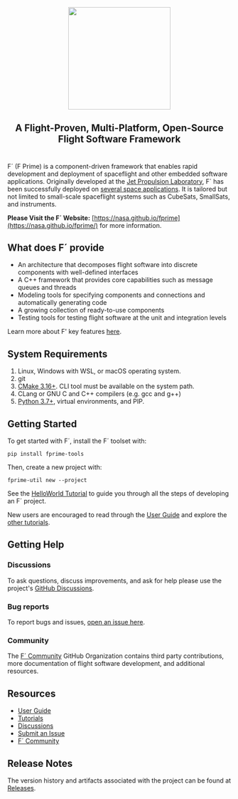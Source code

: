 <p align="center">
<img width="230em" src="docs/img/fprime-logo.png"><br/>
<h2 align="center">A Flight-Proven, Multi-Platform, Open-Source Flight Software Framework</h2>
</p>

#
F´ (F Prime) is a component-driven framework that enables rapid development and deployment of spaceflight and other embedded software applications. Originally developed at the [Jet Propulsion Laboratory](https://www.jpl.nasa.gov/), F´ has been successfully deployed on [several space applications](https://nasa.github.io/fprime/projects.html). It is tailored but not limited to small-scale spaceflight systems such as CubeSats, SmallSats, and instruments.

**Please Visit the F´ Website:** [https://nasa.github.io/fprime](https://nasa.github.io/fprime/) for more information.


## What does F´ provide

- An architecture that decomposes flight software into discrete components with well-defined interfaces
- A C++ framework that provides core capabilities such as message queues and threads
- Modeling tools for specifying components and connections and automatically generating code
- A growing collection of ready-to-use components
- Testing tools for testing flight software at the unit and integration levels

Learn more about F' key features [here](https://nasa.github.io/fprime/features.html).


## System Requirements

1. Linux, Windows with WSL, or macOS operating system.
2. git
3. [CMake 3.16+](https://cmake.org/download/). CLI tool must be available on the system path.
4. CLang or GNU C and C++ compilers (e.g. gcc and g++)
5. [Python 3.7+](https://www.python.org/downloads/), virtual environments, and PIP.


## Getting Started

To get started with F´, install the F´ toolset with:
```
pip install fprime-tools
```

Then, create a new project with:
```
fprime-util new --project
```

See the [HelloWorld Tutorial](https://fprime-community.github.io/fprime-tutorial-hello-world/) to guide you through all the steps of developing an F´ project.

New users are encouraged to read through the [User Guide](https://nasa.github.io/fprime/UsersGuide/guide.html) and explore the [other tutorials](https://nasa.github.io/fprime/Tutorials/README.html).


## Getting Help

### Discussions
To ask questions, discuss improvements, and ask for help please use the project's [GitHub Discussions](https://github.com/nasa/fprime/discussions).
### Bug reports
To report bugs and issues, [open an issue here](https://github.com/nasa/fprime/issues).
### Community
The [F´ Community](https://github.com/fprime-community) GitHub Organization contains third party contributions, more documentation of flight software development, and additional resources.


## Resources
- [User Guide](https://nasa.github.io/fprime/UsersGuide/guide.html)
- [Tutorials](https://nasa.github.io/fprime/Tutorials/README.html)
- [Discussions](https://github.com/nasa/fprime/discussions)
- [Submit an Issue](https://github.com/nasa/fprime/issues)
- [F´ Community](https://github.com/fprime-community)


## Release Notes

The version history and artifacts associated with the project can be found at [Releases](https://github.com/nasa/fprime/releases).

